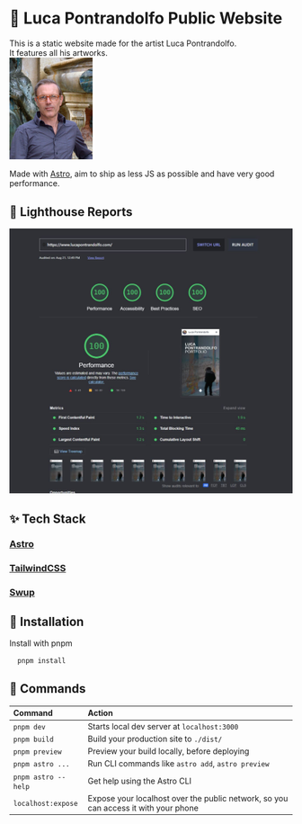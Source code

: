 # :art: Luca Pontrandolfo Public Website

This is a static website made for the artist Luca Pontrandolfo.<br/>
It features all his artworks.<br/>
<img src="https://github.com/AndreaPontrandolfo/super-performant-portfolio-website/blob/master/src/images/fotoPortrait.png" width="148">

Made with [Astro](https://astro.build/), aim to ship as less JS as possible and have very good performance.

## :100: Lighthouse Reports

![Lighthouse reports](https://github.com/AndreaPontrandolfo/super-performant-portfolio-website/blob/master/reports/max_lighthouse_score.JPG)

## :sparkles: Tech Stack

### [Astro](https://astro.build/)
### [TailwindCSS](https://tailwindcss.com/)
### [Swup](https://swup.js.org/)

## :electric_plug: Installation

Install with pnpm

```bash
  pnpm install
```
    
## :hammer: Commands

| Command             | Action                                                                             |
| :-------------------| :-------------------------------------------------                                 |
| `pnpm dev`          | Starts local dev server at `localhost:3000`                                        |
| `pnpm build`        | Build your production site to `./dist/`                                            |
| `pnpm preview`      | Preview your build locally, before deploying                                       |
| `pnpm astro ...`    | Run CLI commands like `astro add`, `astro preview`                                 |
| `pnpm astro --help` | Get help using the Astro CLI                                                       |
| `localhost:expose`  | Expose your localhost over the public network, so you can access it with your phone|



